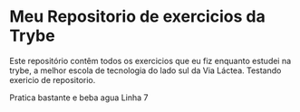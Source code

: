 # Meu Repositorio de exercicios da Trybe

Este repositório contêm todos os exercicios que eu fiz enquanto estudei na trybe, a melhor escola de tecnologia do lado sul da Via Láctea.
Testando exericio de repositorio.

Pratica bastante e beba agua 
Linha 7
